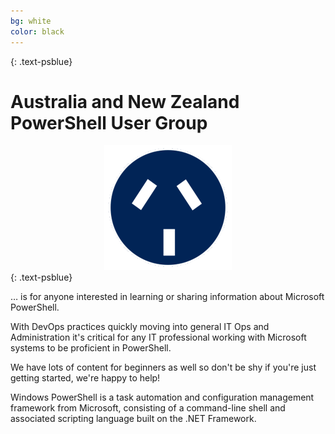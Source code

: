 ```yaml
---
bg: white
color: black
---
```


{: .text-psblue}
# Australia and New Zealand PowerShell User Group

<center><img src='/img/ANZPSUG-circle.png' /></center>
{: .text-psblue}

… is for anyone interested in learning or sharing information about Microsoft PowerShell.

With DevOps practices quickly moving into general IT Ops and Administration it's critical for any IT professional working with Microsoft systems to be proficient in PowerShell.

We have lots of content for beginners as well so don't be shy if you're just getting started, we're happy to help!

Windows PowerShell is a task automation and configuration management framework from Microsoft, consisting of a command-line shell and associated scripting language built on the .NET Framework.